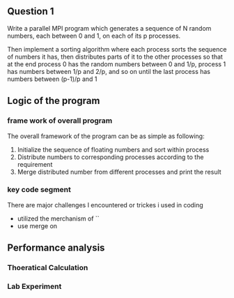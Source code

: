 ## Question 1
Write a parallel MPI program which generates a sequence of N random numbers, each between 0 and 1, on each of its p processes.

Then implement a sorting algorithm where each process sorts the sequence of numbers it has, then distributes parts of it to the other processes so that at the end process 0 has the random numbers between 0 and 1/p, process 1 has numbers between 1/p and 2/p, and so on until the last process has numbers between (p-1)/p and 1

## Logic of the program
### frame work of overall program
The overall framework of the program can be as simple as following:
1. Initialize the sequence of floating numbers and sort within process
2. Distribute numbers to corresponding processes according to the requirement
3. Merge distributed number from different processes and print the result
### key code segment
There are major challenges I encountered or trickes i used in coding
* utilized the merchanism of 
``
* use merge on 
## Performance analysis
### Thoeratical Calculation 

### Lab Experiment